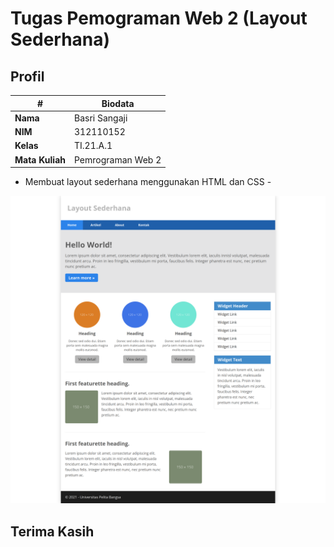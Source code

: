 # Tugas Pemograman Web 2 (Layout Sederhana)
## Profil
| #               | Biodata             |
| --------------- | ------------------- |
| **Nama**        | Basri Sangaji       |
| **NIM**         | 312110152           |
| **Kelas**       | TI.21.A.1           |
| **Mata Kuliah** | Pemrograman Web 2   |

- Membuat layout sederhana menggunakan HTML dan CSS -

![Gambar 1](img/example.png)

## Terima Kasih
